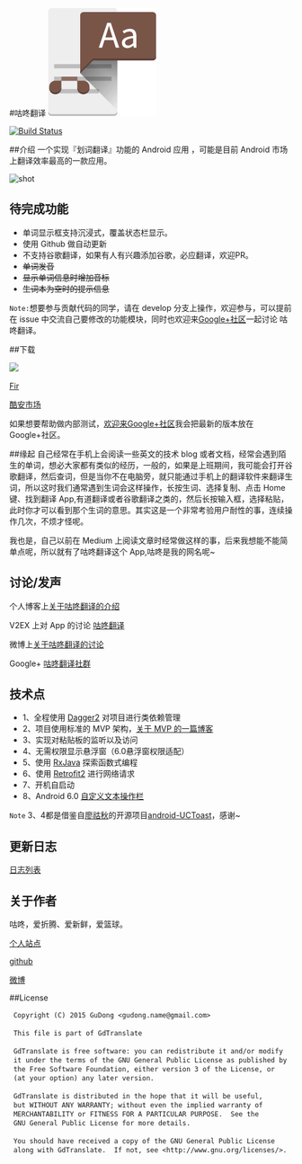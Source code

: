 #咕咚翻译
![icon](/app/src/main/res/mipmap-xxxhdpi/ic_launcher.png "")

[![Build Status](https://travis-ci.org/maoruibin/TranslateApp.svg?branch=master)](https://travis-ci.org/maoruibin/TranslateApp)

##介绍
一个实现『划词翻译』功能的 Android 应用 ，可能是目前 Android 市场上翻译效率最高的一款应用。

![shot](http://7xr9gx.com1.z0.glb.clouddn.com/gd.gif)

## 待完成功能
* 单词显示框支持沉浸式，覆盖状态栏显示。
* 使用 Github 做自动更新
* 不支持谷歌翻译，如果有人有兴趣添加谷歌，必应翻译，欢迎PR。
* ~~单词发音~~
* ~~显示单词信息时增加音标~~
* ~~生词本为空时的提示信息~~

`Note:`想要参与贡献代码的同学，请在 develop 分支上操作，欢迎参与，可以提前在 issue 中交流自己要修改的功能模块，同时也欢迎来[Google+社区](https://plus.google.com/u/1/communities/111919086388322816251)一起讨论 咕咚翻译。

##下载

<a href="https://play.google.com/store/apps/details?id=name.gudong.translate" target="_blank" alt="Google Paly"><img src="http://7xr9gx.com1.z0.glb.clouddn.com/icon_google_play_brand.png"/></a>

[Fir](http://fir.im/gdTranslater)

[酷安市场](http://www.coolapk.com/apk/name.gudong.translate)

如果想要帮助做内部测试，[欢迎来Google+社区](https://plus.google.com/u/1/communities/111919086388322816251)我会把最新的版本放在 Google+社区。

##缘起
自己经常在手机上会阅读一些英文的技术 blog 或者文档，经常会遇到陌生的单词，想必大家都有类似的经历，一般的，如果是上班期间，我可能会打开谷歌翻译，然后查词，但是当你不在电脑旁，就只能通过手机上的翻译软件来翻译生词，所以这时我们通常遇到生词会这样操作，长按生词、选择复制、点击 Home 键、找到翻译 App,有道翻译或者谷歌翻译之类的，然后长按输入框，选择粘贴，此时你才可以看到那个生词的意思。其实这是一个非常考验用户耐性的事，连续操作几次，不烦才怪呢。

我也是，自己以前在 Medium 上阅读文章时经常做这样的事，后来我想能不能简单点呢，所以就有了咕咚翻译这个 App,咕咚是我的网名呢~

## 讨论/发声

个人博客上[关于咕咚翻译的介绍](http://gudong.name/product/2016/02/26/gudong_translate.html)

V2EX 上对 App 的讨论 [咕咚翻译](https://www.v2ex.com/t/259288#reply69)

微博上[关于咕咚翻译的讨论](http://weibo.com/1874136301/Dkrpm8sWn?type=comment#_rnd1456976705834)

Google+ [咕咚翻译社群](https://plus.google.com/u/1/communities/111919086388322816251)


## 技术点

* 1、全程使用 [Dagger2](https://github.com/google/dagger) 对项目进行类依赖管理
* 2、项目使用标准的 MVP 架构，[关于 MVP 的一篇博客](http://gudong.name/advanced/2015/11/23/gank_mvp_introduce.html)
* 3、实现对粘贴板的监听以及访问
* 4、无需权限显示悬浮窗（6.0悬浮窗权限适配）
* 5、使用 [RxJava](https://github.com/ReactiveX/RxJava) 探索函数式编程
* 6、使用 [Retrofit2](https://github.com/square/retrofit) 进行网络请求
* 7、开机自启动
* 8、Android 6.0 [自定义文本操作栏](http://www.jianshu.com/p/40e84359d683)


`Note` 3、4都是借鉴自[廖祜秋](https://github.com/liaohuqiu/)的开源项目[android-UCToast](https://github.com/liaohuqiu/android-UCToast)，感谢~

## 更新日志
[日志列表](./doc/Changelog.md)

## 关于作者

咕咚，爱折腾、爱新鲜，爱篮球。

[个人站点](http://gudong.name/)

[github](https://github.com/maoruibin)

[微博](http://weibo.com/u/1874136301)

##License
 
     Copyright (C) 2015 GuDong <gudong.name@gmail.com>
   
     This file is part of GdTranslate
   
     GdTranslate is free software: you can redistribute it and/or modify
     it under the terms of the GNU General Public License as published by
     the Free Software Foundation, either version 3 of the License, or
     (at your option) any later version.
   
     GdTranslate is distributed in the hope that it will be useful,
     but WITHOUT ANY WARRANTY; without even the implied warranty of
     MERCHANTABILITY or FITNESS FOR A PARTICULAR PURPOSE.  See the
     GNU General Public License for more details.
   
     You should have received a copy of the GNU General Public License
     along with GdTranslate.  If not, see <http://www.gnu.org/licenses/>.

